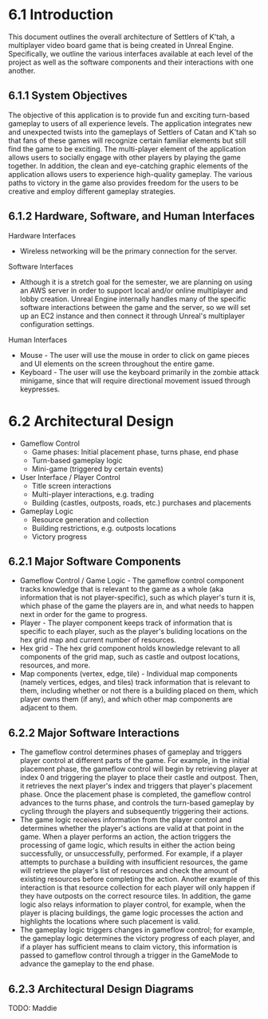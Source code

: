 # 6.1 Introduction  
This document outlines the overall architecture of Settlers of K'tah, a multiplayer video board game that is being created in Unreal Engine. Specifically, we outline the various interfaces available at each level of the project as well as the software components and their interactions with one another.

## 6.1.1 System Objectives  

The objective of this application is to provide fun and exciting turn-based gameplay to users of all experience levels. The application integrates new and unexpected twists into the gameplays of Settlers of Catan and K'tah so that fans of these games will recognize certain familiar elements but still find the game to be exciting. The multi-player element of the application allows users to socially engage with other players by playing the game together. In addition, the clean and eye-catching graphic elements of the application allows users to experience high-quality gameplay. The various paths to victory in the game also provides freedom for the users to be creative and employ different gameplay strategies.

## 6.1.2 Hardware, Software, and Human Interfaces  
Hardware Interfaces  
- Wireless networking will be the primary connection for the server.  

Software Interfaces  
- Although it is a stretch goal for the semester, we are planning on using an AWS server in order to support local and/or online multiplayer and lobby creation. Unreal Engine internally handles many of the specific software interactions between the game and the server, so we will set up an EC2 instance and then connect it through Unreal's multiplayer configuration settings.  

Human Interfaces  
- Mouse - The user will use the mouse in order to click on game pieces and UI elements on the screen throughout the entire game.  
- Keyboard - The user will use the keyboard primarily in the zombie attack minigame, since that will require directional movement issued through keypresses.  

# 6.2 Architectural Design  

- Gameflow Control   
    - Game phases: Initial placement phase, turns phase, end phase
    - Turn-based gameplay logic
    - Mini-game (triggered by certain events)
- User Interface / Player Control
    - Title screen interactions
    - Multi-player interactions, e.g. trading
    - Building (castles, outposts, roads, etc.) purchases and placements
- Gameplay Logic
    - Resource generation and collection
    - Building restrictions, e.g. outposts locations
    - Victory progress

## 6.2.1 Major Software Components  
- Gameflow Control / Game Logic - The gameflow control component tracks knowledge that is relevant to the game as a whole (aka information that is not player-specific), such as which player's turn it is, which phase of the game the players are in, and what needs to happen next in order for the game to progress.
- Player - The player component keeps track of information that is specific to each player, such as the player's buliding locations on the hex grid map and current number of resources.
- Hex grid - The hex grid component holds knowledge relevant to all components of the grid map, such as castle and outpost locations, resources, and more.
- Map components (vertex, edge, tile) - Individual map components (namely vertices, edges, and tiles) track information that is relevant to them, including whether or not there is a building placed on them, which player owns them (if any), and which other map components are adjacent to them.

## 6.2.2 Major Software Interactions  

- The gameflow control determines phases of gameplay and triggers player control at different parts of the game. For example, in the initial placement phase, the gameflow control will begin by retrieving player at index 0 and triggering the player to place their castle and outpost. Then, it retrieves the next player's index and triggers that player's placement phase. Once the placement phase is completed, the gameflow control advances to the turns phase, and controls the turn-based gameplay by cycling through the players and subsequently triggering their actions.
- The game logic receives information from the player control and determines whether the player's actions are valid at that point in the game. When a player performs an action, the action triggers the processing of game logic, which results in either the action being successfully, or unsuccessfully, performed. For example, if a player attempts to purchase a building with insufficient resources, the game will retrieve the player's list of resources and check the amount of existing resources before completing the action. Another example of this interaction is that resource collection for each player will only happen if they have outposts on the correct resource tiles. In addition, the game logic also relays information to player control, for example, when the player is placing buildings, the game logic processes the action and highlights the locations where such placement is valid.
- The gameplay logic triggers changes in gameflow control; for example, the gameplay logic determines the victory progress of each player, and if a player has sufficient means to claim victory, this information is passed to gameflow control through a trigger in the GameMode to advance the gameplay to the end phase.

## 6.2.3 Architectural Design Diagrams  
TODO: Maddie  